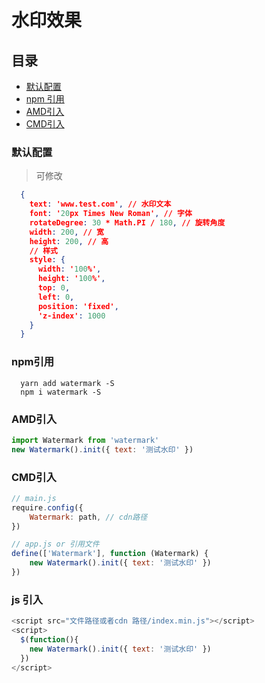# 水印效果

## 目录

* [默认配置](#默认配置)
* [npm 引用](#npm引用)
* [AMD引入](#AMD引入)
* [CMD引入](#CMD引入)

### 默认配置

> 可修改

```json
  {
    text: 'www.test.com', // 水印文本
    font: '20px Times New Roman', // 字体
    rotateDegree: 30 * Math.PI / 180, // 旋转角度
    width: 200, // 宽
    height: 200, // 高
    // 样式
    style: {
      width: '100%',
      height: '100%',
      top: 0,
      left: 0,
      position: 'fixed',
      'z-index': 1000
    }
  }
```

### npm引用

```shell
  yarn add watermark -S
  npm i watermark -S
```

### AMD引入

```javascript
import Watermark from 'watermark'
new Watermark().init({ text: '测试水印' })
```

### CMD引入

```javascript
// main.js
require.config({
    Watermark: path, // cdn路径
})

// app.js or 引用文件
define(['Watermark'], function (Watermark) {
    new Watermark().init({ text: '测试水印' })
})
```

### js 引入
```js
<script src="文件路径或者cdn 路径/index.min.js"></script>
<script>
  $(function(){
    new Watermark().init({ text: '测试水印' })
  })
</script>
```

